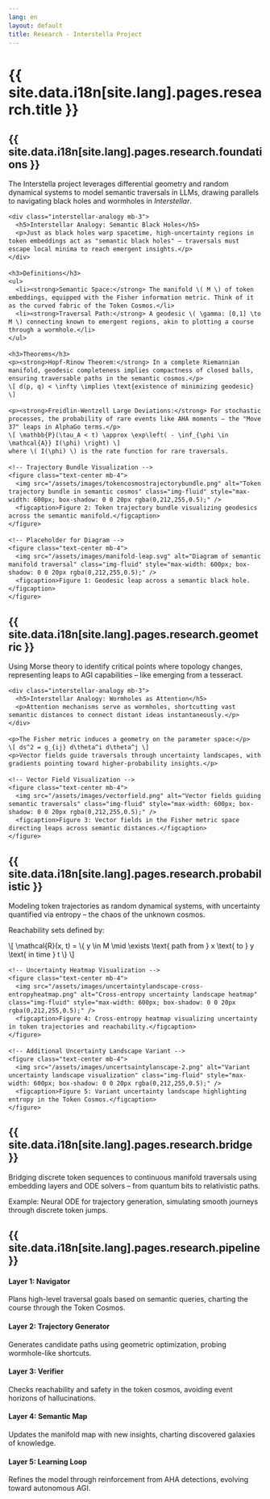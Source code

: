 ```yaml
---
lang: en
layout: default
title: Research - Interstella Project
---
```


<div class="container">
  <h1 class="text-center mb-5">{{ site.data.i18n[site.lang].pages.research.title }}</h1>

  <section id="foundations" class="mb-5">
    <h2>{{ site.data.i18n[site.lang].pages.research.foundations }}</h2>
    <p>The Interstella project leverages differential geometry and random dynamical systems to model semantic traversals in LLMs, drawing parallels to navigating black holes and wormholes in <em>Interstellar</em>.</p>
    
    <div class="interstellar-analogy mb-3">
      <h5>Interstellar Analogy: Semantic Black Holes</h5>
      <p>Just as black holes warp spacetime, high-uncertainty regions in token embeddings act as "semantic black holes" – traversals must escape local minima to reach emergent insights.</p>
    </div>
    
    <h3>Definitions</h3>
    <ul>
      <li><strong>Semantic Space:</strong> The manifold \( M \) of token embeddings, equipped with the Fisher information metric. Think of it as the curved fabric of the Token Cosmos.</li>
      <li><strong>Traversal Path:</strong> A geodesic \( \gamma: [0,1] \to M \) connecting known to emergent regions, akin to plotting a course through a wormhole.</li>
    </ul>

    <h3>Theorems</h3>
    <p><strong>Hopf-Rinow Theorem:</strong> In a complete Riemannian manifold, geodesic completeness implies compactness of closed balls, ensuring traversable paths in the semantic cosmos.</p>
    \[ d(p, q) < \infty \implies \text{existence of minimizing geodesic} \]

    <p><strong>Freidlin-Wentzell Large Deviations:</strong> For stochastic processes, the probability of rare events like AHA moments – the "Move 37" leaps in AlphaGo terms.</p>
    \[ \mathbb{P}(\tau_A < t) \approx \exp\left( - \inf_{\phi \in \mathcal{A}} I(\phi) \right) \]
    where \( I(\phi) \) is the rate function for rare traversals.

    <!-- Trajectory Bundle Visualization -->
    <figure class="text-center mb-4">
      <img src="/assets/images/tokencosmostrajectorybundle.png" alt="Token trajectory bundle in semantic cosmos" class="img-fluid" style="max-width: 600px; box-shadow: 0 0 20px rgba(0,212,255,0.5);" />
      <figcaption>Figure 2: Token trajectory bundle visualizing geodesics across the semantic manifold.</figcaption>
    </figure>

    <!-- Placeholder for Diagram -->
    <figure class="text-center mb-4">
      <img src="/assets/images/manifold-leap.svg" alt="Diagram of semantic manifold traversal" class="img-fluid" style="max-width: 600px; box-shadow: 0 0 20px rgba(0,212,255,0.5);" />
      <figcaption>Figure 1: Geodesic leap across a semantic black hole.</figcaption>
    </figure>
  </section>

  <section id="geometric" class="mb-5">
    <h2>{{ site.data.i18n[site.lang].pages.research.geometric }}</h2>
    <p>Using Morse theory to identify critical points where topology changes, representing leaps to AGI capabilities – like emerging from a tesseract.</p>
    
    <div class="interstellar-analogy mb-3">
      <h5>Interstellar Analogy: Wormholes as Attention</h5>
      <p>Attention mechanisms serve as wormholes, shortcutting vast semantic distances to connect distant ideas instantaneously.</p>
    </div>
    
    <p>The Fisher metric induces a geometry on the parameter space:</p>
    \[ ds^2 = g_{ij} d\theta^i d\theta^j \]
    <p>Vector fields guide traversals through uncertainty landscapes, with gradients pointing toward higher-probability insights.</p>

    <!-- Vector Field Visualization -->
    <figure class="text-center mb-4">
      <img src="/assets/images/vectorfield.png" alt="Vector fields guiding semantic traversals" class="img-fluid" style="max-width: 600px; box-shadow: 0 0 20px rgba(0,212,255,0.5);" />
      <figcaption>Figure 3: Vector fields in the Fisher metric space directing leaps across semantic distances.</figcaption>
    </figure>
  </section>

  <section id="probabilistic" class="mb-5">
    <h2>{{ site.data.i18n[site.lang].pages.research.probabilistic }}</h2>
    <p>Modeling token trajectories as random dynamical systems, with uncertainty quantified via entropy – the chaos of the unknown cosmos.</p>
    <p>Reachability sets defined by:</p>
    \[ \mathcal{R}(x, t) = \{ y \in M \mid \exists \text{ path from } x \text{ to } y \text{ in time } t \} \]

    <!-- Uncertainty Heatmap Visualization -->
    <figure class="text-center mb-4">
      <img src="/assets/images/uncertaintylandscape-cross-entropyheatmap.png" alt="Cross-entropy uncertainty landscape heatmap" class="img-fluid" style="max-width: 600px; box-shadow: 0 0 20px rgba(0,212,255,0.5);" />
      <figcaption>Figure 4: Cross-entropy heatmap visualizing uncertainty in token trajectories and reachability.</figcaption>
    </figure>

    <!-- Additional Uncertainty Landscape Variant -->
    <figure class="text-center mb-4">
      <img src="/assets/images/uncertsaintylanscape-2.png" alt="Variant uncertainty landscape visualization" class="img-fluid" style="max-width: 600px; box-shadow: 0 0 20px rgba(0,212,255,0.5);" />
      <figcaption>Figure 5: Variant uncertainty landscape highlighting entropy in the Token Cosmos.</figcaption>
    </figure>
  </section>

  <section id="bridge" class="mb-5">
    <h2>{{ site.data.i18n[site.lang].pages.research.bridge }}</h2>
    <p>Bridging discrete token sequences to continuous manifold traversals using embedding layers and ODE solvers – from quantum bits to relativistic paths.</p>
    <p>Example: Neural ODE for trajectory generation, simulating smooth journeys through discrete token jumps.</p>
  </section>

  <section id="pipeline" class="mb-5">
    <h2>{{ site.data.i18n[site.lang].pages.research.pipeline }}</h2>
    <div class="row">
      <div class="col-md-6">
        <h4>Layer 1: Navigator</h4>
        <p>Plans high-level traversal goals based on semantic queries, charting the course through the Token Cosmos.</p>
      </div>
      <div class="col-md-6">
        <h4>Layer 2: Trajectory Generator</h4>
        <p>Generates candidate paths using geometric optimization, probing wormhole-like shortcuts.</p>
      </div>
      <div class="col-md-6">
        <h4>Layer 3: Verifier</h4>
        <p>Checks reachability and safety in the token cosmos, avoiding event horizons of hallucinations.</p>
      </div>
      <div class="col-md-6">
        <h4>Layer 4: Semantic Map</h4>
        <p>Updates the manifold map with new insights, charting discovered galaxies of knowledge.</p>
      </div>
      <div class="col-md-6">
        <h4>Layer 5: Learning Loop</h4>
        <p>Refines the model through reinforcement from AHA detections, evolving toward autonomous AGI.</p>
      </div>
    </div>
  </section>
</div>
